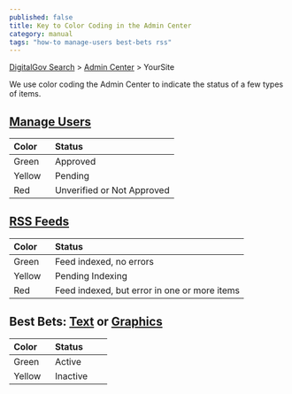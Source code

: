 ```yaml
---
published: false
title: Key to Color Coding in the Admin Center
category: manual
tags: "how-to manage-users best-bets rss"
---
```


[DigitalGov Search](/index.html) > [Admin Center](https://search.usa.gov/sites/) > YourSite

We use color coding the Admin Center to indicate the status of a few types of items. 

## [Manage Users](/manual/users.html)

| Color | Status |
|:---------|:--------------------------------------------|
| Green&nbsp;&nbsp;&nbsp; | Approved&nbsp;&nbsp;&nbsp;&nbsp;&nbsp;&nbsp;&nbsp;&nbsp;&nbsp; |
| Yellow | Pending |
| Red | Unverified or Not Approved |

## [RSS Feeds](/manual/rss.html)

| Color | Status |
|:---------|:--------------------------------------------|
| Green&nbsp;&nbsp;&nbsp; | Feed indexed, no errors&nbsp;&nbsp;&nbsp;&nbsp;&nbsp;&nbsp; |
| Yellow | Pending Indexing |
| Red | Feed indexed, but error in one or more items |

## Best Bets: [Text](/manual/best-bets-text.html) or [Graphics](/manual/best-bets-graphics.html)

| Color | Status |
|:---------|:--------------------------------------------|
| Green&nbsp;&nbsp;&nbsp; | Active&nbsp;&nbsp;&nbsp;&nbsp;&nbsp;&nbsp;&nbsp;&nbsp;&nbsp; |
| Yellow | Inactive |
